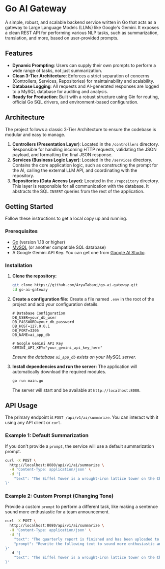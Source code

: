 # Go AI Gateway

A simple, robust, and scalable backend service written in Go that acts as a gateway to Large Language Models (LLMs) like Google's Gemini. It exposes a clean REST API for performing various NLP tasks, such as summarization, translation, and more, based on user-provided prompts.

## Features

* **Dynamic Prompting**: Users can supply their own prompts to perform a wide range of tasks, not just summarization.
* **Clean 3-Tier Architecture**: Enforces a strict separation of concerns (Controllers, Services, Repositories) for maintainability and scalability.
* **Database Logging**: All requests and AI-generated responses are logged to a MySQL database for auditing and analysis.
* **Ready for Production**: Built with a robust structure using Gin for routing, official Go SQL drivers, and environment-based configuration.

## Architecture

The project follows a classic 3-Tier Architecture to ensure the codebase is modular and easy to manage.

1.  **Controllers (Presentation Layer)**: Located in the `/controllers` directory. Responsible for handling incoming HTTP requests, validating the JSON payload, and formatting the final JSON response.
2.  **Services (Business Logic Layer)**: Located in the `/services` directory. Contains the core application logic, such as constructing the prompt for the AI, calling the external LLM API, and coordinating with the repository.
3.  **Repositories (Data Access Layer)**: Located in the `/repository` directory. This layer is responsible for all communication with the database. It abstracts the SQL `INSERT` queries from the rest of the application.

## Getting Started

Follow these instructions to get a local copy up and running.

### Prerequisites

* [Go](https://go.dev/doc/install) (version 1.18 or higher)
* [MySQL](https://dev.mysql.com/downloads/mysql/) (or another compatible SQL database)
* A Google Gemini API Key. You can get one from [Google AI Studio](https://aistudio.google.com/).

### Installation

1.  **Clone the repository:**
    ```sh
    git clone https://github.com/AryaTabani/go-ai-gateway.git
    cd go-ai-gateway
    ```

2.  **Create a configuration file:**
    Create a file named `.env` in the root of the project and add your configuration details.
    ```env
    # Database Configuration
    DB_USER=your_db_user
    DB_PASSWORD=your_db_password
    DB_HOST=127.0.0.1
    DB_PORT=3306
    DB_NAME=ai_app_db

    # Google Gemini API Key
    GEMINI_API_KEY="your_gemini_api_key_here"
    ```
    *Ensure the database `ai_app_db` exists on your MySQL server.*

3.  **Install dependencies and run the server:**
    The application will automatically download the required modules.
    ```sh
    go run main.go
    ```
    The server will start and be available at `http://localhost:8080`.

## API Usage

The primary endpoint is `POST /api/v1/ai/summarize`. You can interact with it using any API client or `curl`.

### Example 1: Default Summarization

If you don't provide a `prompt`, the service will use a default summarization prompt.

```bash
curl -X POST \
  http://localhost:8080/api/v1/ai/summarize \
  -H 'Content-Type: application/json' \
  -d '{
    "text": "The Eiffel Tower is a wrought-iron lattice tower on the Champ de Mars in Paris, France."
}'
```


### Example 2: Custom Prompt (Changing Tone)

Provide a custom `prompt` to perform a different task, like making a sentence sound more enthusiastic for a team announcement.

```bash
curl -X POST \
  http://localhost:8080/api/v1/ai/summarize \
  -H 'Content-Type: application/json' \
  -d '{
    "text": "The quarterly report is finished and has been uploaded to the drive.",
    "prompt": "Rewrite the following text to sound more enthusiastic and celebratory for a team-wide message: "
}'
  -d '{
    "text": "The Eiffel Tower is a wrought-iron lattice tower on the Champ de Mars in Paris, France."
}'
```
